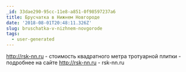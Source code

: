 ```yaml
---
_id: 33dae290-95cc-11e8-a851-0f98597237a6
title: Брусчатка в Нижнем Новгороде
date: '2018-08-01T20:48:11.326Z'
slug: bruschatka-v-nizhnem-novgorode
tags:
  - user-generated
---
```

http://rsk-nn.ru - стоимость квадратного метра тротуарной плитки   - подробнее на сайте http://rsk-nn.ru - rsk-nn.ru
